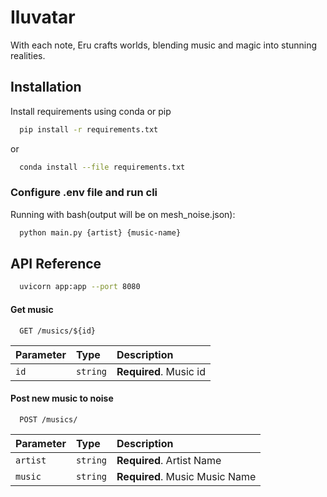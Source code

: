 
# Iluvatar

With each note, Eru crafts worlds, blending music and magic into stunning realities.


## Installation

Install requirements using conda or pip

```bash
  pip install -r requirements.txt
```
  or
```bash
  conda install --file requirements.txt
```

### Configure .env file and run cli
Running with bash(output will be on mesh_noise.json):
```bash
  python main.py {artist} {music-name}
```
## API Reference
```bash
  uvicorn app:app --port 8080
```

#### Get music

```http
  GET /musics/${id}
```

| Parameter | Type     | Description                       |
| :-------- | :------- | :-------------------------------- |
| `id`      | `string` | **Required**. Music id |


#### Post new music to noise

```http
  POST /musics/
```

| Parameter | Type     | Description                       |
| :-------- | :------- | :-------------------------------- |
| `artist`      | `string` | **Required**. Artist Name |
| `music`      | `string` | **Required**. Music Music Name |

